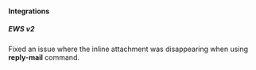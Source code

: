 
#### Integrations

##### EWS v2

Fixed an issue where the inline attachment was disappearing when using **reply-mail** command.